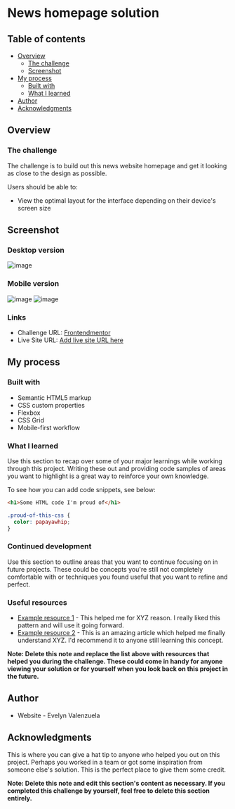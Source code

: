 # News homepage solution

## Table of contents

- [Overview](#overview)
  - [The challenge](#the-challenge)
  - [Screenshot](#screenshot)
- [My process](#my-process)
  - [Built with](#built-with)
  - [What I learned](#what-i-learned)
- [Author](#author)
- [Acknowledgments](#acknowledgments)

## Overview

### The challenge

The challenge is to build out this news website homepage and get it looking as close to the design as possible.

Users should be able to:

- View the optimal layout for the interface depending on their device's screen size

## Screenshot

### Desktop version
![image](https://user-images.githubusercontent.com/107844763/230040286-19506d5e-194e-4204-9515-58078193ff6f.png)

### Mobile version
![image](https://user-images.githubusercontent.com/107844763/230040985-ff5fa690-f43f-43f5-a829-f5b4758cf504.png)
![image](https://user-images.githubusercontent.com/107844763/230041213-8c8532d2-c2b6-4616-85c7-fd499e25b591.png)

### Links

- Challenge URL: [Frontendmentor](https://www.frontendmentor.io/challenges/news-homepage-H6SWTa1MFl)
- Live Site URL: [Add live site URL here](https://your-live-site-url.com)

## My process

### Built with

- Semantic HTML5 markup
- CSS custom properties
- Flexbox
- CSS Grid
- Mobile-first workflow

### What I learned

Use this section to recap over some of your major learnings while working through this project. Writing these out and providing code samples of areas you want to highlight is a great way to reinforce your own knowledge.

To see how you can add code snippets, see below:

```html
<h1>Some HTML code I'm proud of</h1>
```
```css
.proud-of-this-css {
  color: papayawhip;
}
```

### Continued development

Use this section to outline areas that you want to continue focusing on in future projects. These could be concepts you're still not completely comfortable with or techniques you found useful that you want to refine and perfect.


### Useful resources

- [Example resource 1](https://www.example.com) - This helped me for XYZ reason. I really liked this pattern and will use it going forward.
- [Example resource 2](https://www.example.com) - This is an amazing article which helped me finally understand XYZ. I'd recommend it to anyone still learning this concept.

**Note: Delete this note and replace the list above with resources that helped you during the challenge. These could come in handy for anyone viewing your solution or for yourself when you look back on this project in the future.**

## Author

- Website - Evelyn Valenzuela


## Acknowledgments

This is where you can give a hat tip to anyone who helped you out on this project. Perhaps you worked in a team or got some inspiration from someone else's solution. This is the perfect place to give them some credit.

**Note: Delete this note and edit this section's content as necessary. If you completed this challenge by yourself, feel free to delete this section entirely.**
